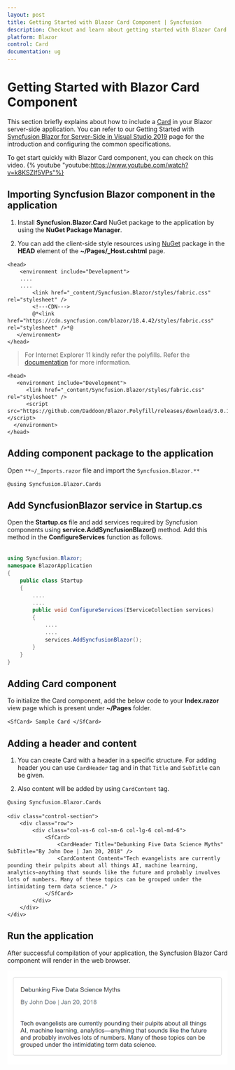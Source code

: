 ```yaml
---
layout: post
title: Getting Started with Blazor Card Component | Syncfusion
description: Checkout and learn about getting started with Blazor Card component of Syncfusion, and more details.
platform: Blazor
control: Card
documentation: ug
---
```


<!-- markdownlint-disable MD040 -->

# Getting Started with Blazor Card Component

This section briefly explains about how to include a [Card](https://help.syncfusion.com/cr/blazor/Syncfusion.Blazor.Cards.SfCard.html) in your Blazor server-side application. You can refer to our Getting Started with [Syncfusion Blazor for Server-Side in Visual Studio 2019](https://blazor.syncfusion.com/documentation/getting-started/blazor-webassembly-visual-studio-2019/) page for the introduction and configuring the common specifications.

To get start quickly with Blazor Card component, you can check on this video.
{% youtube
"youtube:https://www.youtube.com/watch?v=k8KSZIf5VPs"%}

## Importing Syncfusion Blazor component in the application

1. Install **Syncfusion.Blazor.Card** NuGet package to the application by using the **NuGet Package Manager**.

2. You can add the client-side style resources using [NuGet](https://blazor.syncfusion.com/documentation/appearance/themes#static-web-assets) package in the **HEAD** element of the **~/Pages/_Host.cshtml** page.

```cshtml
<head>
    <environment include="Development">
    ....
    ....
        <link href="_content/Syncfusion.Blazor/styles/fabric.css" rel="stylesheet" />
        <!---CDN--->
        @*<link href="https://cdn.syncfusion.com/blazor/18.4.42/styles/fabric.css" rel="stylesheet" />*@
   </environment>
</head>

```

> For Internet Explorer 11 kindly refer the polyfills. Refer the [documentation](../common/how-to/render-blazor-server-app-in-ie/) for more information.

```cshtml
<head>
   <environment include="Development">
      <link href="_content/Syncfusion.Blazor/styles/fabric.css" rel="stylesheet" />
      <script src="https://github.com/Daddoon/Blazor.Polyfill/releases/download/3.0.1/blazor.polyfill.min.js"></script>
  </environment>
</head>

```

## Adding component package to the application

Open `**~/_Imports.razor` file and import the `Syncfusion.Blazor.**`

```cshtml
@using Syncfusion.Blazor.Cards
```

## Add SyncfusionBlazor service in Startup.cs

Open the **Startup.cs** file and add services required by Syncfusion components using **service.AddSyncfusionBlazor()** method. Add this method in the **ConfigureServices** function as follows.

```csharp

using Syncfusion.Blazor;
namespace BlazorApplication
{
    public class Startup
    {
        ....
        ....
        public void ConfigureServices(IServiceCollection services)
        {
            ....
            ....
            services.AddSyncfusionBlazor();
        }
    }
}
```

## Adding Card component

To initialize the Card component, add the below code to your **Index.razor** view page which is present under **~/Pages** folder.

```cshtml
<SfCard> Sample Card </SfCard>
```

## Adding a header and content

1. You can create Card with a header in a specific structure. For adding header you can use `CardHeader` tag and in that `Title` and `SubTitle` can be given.

2. Also content will be added by using `CardContent` tag.

```cshtml
@using Syncfusion.Blazor.Cards

<div class="control-section">
    <div class="row">
        <div class="col-xs-6 col-sm-6 col-lg-6 col-md-6">
            <SfCard>
                <CardHeader Title="Debunking Five Data Science Myths" SubTitle="By John Doe | Jan 20, 2018" />
                <CardContent Content="Tech evangelists are currently pounding their pulpits about all things AI, machine learning, analytics—anything that sounds like the future and probably involves lots of numbers. Many of these topics can be grouped under the intimidating term data science." />
            </SfCard>
        </div>
    </div>
</div>
```

## Run the application

After successful compilation of your application, the Syncfusion Blazor Card component will render in the web browser.

![Blazor Card Component](images/blazor-card-component.png)